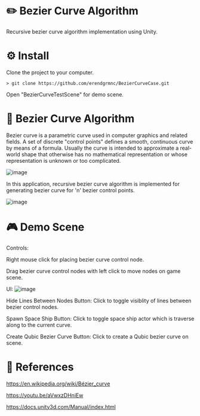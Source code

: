 # ✏️ Bezier Curve Algorithm

Recursive bezier curve algorithm implementation using Unity.

# ⚙️ Install

Clone the project to your computer.
```
> git clone https://github.com/erendgrmnc/BezierCurveCase.git
```
Open "BezierCurveTestScene" for demo scene.

# 📑 Bezier Curve Algorithm

Bezier curve is a parametric curve used in computer graphics and related fields. A set of discrete "control points" defines a smooth, continuous curve by means of a formula. Usually the curve is intended to approximate a real-world shape that otherwise has no mathematical representation or whose representation is unknown or too complicated.

![image](https://user-images.githubusercontent.com/57503158/181389887-dd451d52-9626-4725-a317-97b9c56c3fab.png)

In this application, recursive bezier curve algorithm is implemented for generating bezier curve for 'n' bezier control points.

![image](https://user-images.githubusercontent.com/57503158/181392840-06c68b48-f741-45c5-af50-30eadc719ae6.png)

# 🎮 Demo Scene

Controls:

Right mouse click for placing bezier curve control node.

Drag bezier curve control nodes with left click to move nodes on game scene.

UI:
![image](https://user-images.githubusercontent.com/57503158/181393227-4a539e08-d7ce-460c-80fd-f993ae93cc41.png)

Hide Lines Between Nodes Button: Click to toggle visiblity of lines between bezier control nodes.

Spawn Space Ship Button: Click to toggle space ship actor which is traverse along to the current curve.

Create Qubic Bezier Curve Button: Click to create a Qubic bezier curve on scene.

# 🔖 References

https://en.wikipedia.org/wiki/Bézier_curve

https://youtu.be/aVwxzDHniEw

https://docs.unity3d.com/Manual/index.html
